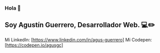 ### Hola 👋
## Soy Agustín Guerrero, Desarrollador Web. 💻✏️

Mi LinkedIn: [https://www.linkedin.com/in/agus-guerrero]
Mi Codepen: [https://codepen.io/agusgc]
